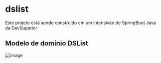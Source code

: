 # dslist
Este projeto está sendo construído em um intensivão de SpringBoot Java da DevSuperior

## Modelo de domínio DSList
![image](https://github.com/GeovanaBeatriz/dslist/assets/79049461/62ffe439-ea94-4167-9a79-ce51e6b9f0b9)


